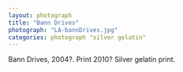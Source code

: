 ```yaml
---
layout: photograph
title: "Bann Drives"
photograph: "LA-bannDrives.jpg"
categories: photograph "silver gelatin"
---
```

Bann Drives, 2004?. Print 2010?
Silver gelatin print.